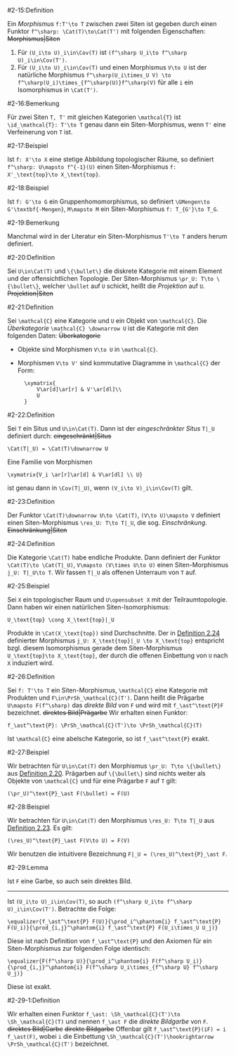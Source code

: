 #2-15:Definition

Ein *Morphismus* `f:T'\to T` zwischen zwei Siten ist gegeben durch einen Funktor `f^\sharp: \Cat(T)\to\Cat(T')` mit folgenden Eigenschaften: ~~Morphismus|Siten~~

1. Für `(U_i\to U)_i\in\Cov(T)` ist `(f^\sharp U_i\to f^\sharp U)_i\in\Cov(T')`.
2. Für `(U_i\to U)_i\in\Cov(T)` und einen Morphismus `V\to U` ist der natürliche Morphismus `f^\sharp(U_i\times_U V) \to f^\sharp(U_i)\times_{f^\sharp(U)}f^\sharp(V)` für alle `i` ein Isomorphismus in `\Cat(T')`.

#2-16:Bemerkung

Für zwei Siten `T, T'` mit gleichen Kategorien `\mathcal{T}` ist `\id_\mathcal{T}: T'\to T` genau dann ein Siten-Morphismus, wenn `T'` eine Verfeinerung von `T` ist.

#2-17:Beispiel

Ist `f: X'\to X` eine stetige Abbildung topologischer Räume, so definiert `f^\sharp: U\mapsto f^{-1}(U)` einen Siten-Morphismus `f: X'_\text{top}\to X_\text{top}`.

#2-18:Beispiel

Ist `f: G'\to G` ein Gruppenhomomorphismus, so definiert `\GMengen\to G'\textbf{-Mengen}`, `M\mapsto M` ein Siten-Morphismus `f: T_{G'}\to T_G`.

#2-19:Bemerkung

Manchmal wird in der Literatur ein Siten-Morphismus `T'\to T` anders herum definiert.

#2-20:Definition

Sei `U\in\Cat(T)` und `\{\bullet\}` die diskrete Kategorie mit einem Element und der offensichtlichen Topologie. Der Siten-Morphismus `\pr_U: T\to \{\bullet\}`, welcher `\bullet` auf `U` schickt, heißt die *Projektion* auf `U`. ~~Projektion|Siten~~

#2-21:Definition

Sei `\mathcal{C}` eine Kategorie und `U` ein Objekt von `\mathcal{C}`. Die *Überkategorie* `\mathcal{C} \downarrow U` ist die Kategorie mit den folgenden Daten: ~~Überkategorie~~

* Objekte sind Morphismen `V\to U` in `\mathcal{C}`.
* Morphismen `V\to V'` sind kommutative Diagramme in `\mathcal{C}` der Form:

        \xymatrix{
            V\ar[d]\ar[r] & V'\ar[dl]\\
            U
        }

#2-22:Definition

Sei `T` ein Situs und `U\in\Cat(T)`. Dann ist der *eingeschränkter Situs* `T|_U` definiert durch: ~~eingeschränkt|Situs~~

    \Cat(T|_U) = \Cat(T)\downarrow U

Eine Familie von Morphismen

    \xymatrix{V_i \ar[r]\ar[d] & V\ar[dl] \\ U}

ist genau dann in `\Cov(T|_U)`, wenn `(V_i\to V)_i\in\Cov(T)` gilt.

#2-23:Definition

Der Funktor `\Cat(T)\downarrow U\to \Cat(T)`, `(V\to U)\mapsto V` definiert einen Siten-Morphismus `\res_U: T\to T|_U`, die sog. *Einschränkung*. ~~Einschränkung|Siten~~

#2-24:Definition

Die Kategorie `\Cat(T)` habe endliche Produkte. Dann definiert der Funktor `\Cat(T)\to \Cat(T|_U)`, `V\mapsto (V\times U\to U)` einen Siten-Morphismus `j_U: T|_U\to T`. Wir fassen `T|_U` als offenen Unterraum von `T` auf.

#2-25:Beispiel

Sei `X` ein topologischer Raum und `U\opensubset X` mit der Teilraumtopologie. Dann haben wir einen natürlichen Siten-Isomorphismus:

    U_\text{top} \cong X_\text{top}|_U

Produkte in `\Cat(X_\text{top})` sind Durchschnitte. Der in [Definition 2.24](#2-24) definierter Morphismus `j_U: X_\text{top}|_U \to X_\text{top}` entspricht bzgl. diesem Isomorphismus gerade dem Siten-Morphismus `U_\text{top}\to X_\text{top}`, der durch die offenen Einbettung von `U` nach `X` induziert wird.

#2-26:Definition

Sei `f: T'\to T` ein Siten-Morphismus, `\mathcal{C}` eine Kategorie mit Produkten und `F\in\PrSh_\mathcal{C}(T')`. Dann heißt die Prägarbe `U\mapsto F(f^\sharp)` das *direkte Bild* von `F` und wird mit `f_\ast^\text{P}F` bezeichnet. ~~direktes Bild|Prägarbe~~ Wir erhalten einen Funktor:

    f_\ast^\text{P}: \PrSh_\mathcal{C}(T')\to \PrSh_\mathcal{C}(T)

Ist `\mathcal{C}` eine abelsche Kategorie, so ist `f_\ast^\text{P}` exakt.

#2-27:Beispiel

Wir betrachten für `U\in\Cat(T)` den Morphismus `\pr_U: T\to \{\bullet\}` aus [Definition 2.20](#2-20). Prägarben auf `\{\bullet\}` sind nichts weiter als Objekte von `\mathcal{C}` und für eine Prägarbe `F` auf `T` gilt:

    (\pr_U)^\text{P}_\ast F(\bullet) = F(U)

#2-28:Beispiel

Wir betrachten für `U\in\Cat(T)` den Morphismus `\res_U: T\to T|_U` aus [Definition 2.23](#2-23). Es gilt:

    (\res_U)^\text{P}_\ast F(V\to U) = F(V)

Wir benutzen die intuitivere Bezeichnung `F|_U = (\res_U)^\text{P}_\ast F`.

#2-29:Lemma

Ist `F` eine Garbe, so auch sein direktes Bild.

---

Ist `(U_i\to U)_i\in\Cov(T)`, so auch `(f^\sharp U_i\to f^\sharp U)_i\in\Cov(T')`. Betrachte die Folge:

    \equalizer{f_\ast^\text{P} F(U)}{\prod_i^\phantom{i} f_\ast^\text{P} F(U_i)}{\prod_{i,j}^\phantom{i} f_\ast^\text{P} F(U_i\times_U U_j)}

Diese ist nach Definition von `f_\ast^\text{P}` und den Axiomen für ein Siten-Morphismus zur folgenden Folge identisch:

    \equalizer{F(f^\sharp U)}{\prod_i^\phantom{i} F(f^\sharp U_i)}{\prod_{i,j}^\phantom{i} F(f^\sharp U_i\times_{f^\sharp U} f^\sharp U_j)}

Diese ist exakt.

#2-29-1:Definition

Wir erhalten einen Funktor `f_\ast: \Sh_\mathcal{C}(T')\to \Sh_\mathcal{C}(T)` und nennen `f_\ast F` die *direkte Bildgarbe* von `F`. ~~direktes Bild|Garbe~~ ~~direkte Bildgarbe~~ Offenbar gilt `f_\ast^\text{P}(iF) = i f_\ast(F)`, wobei `i` die Einbettung `\Sh_\mathcal{C}(T')\hookrightarrow \PrSh_\mathcal{C}(T')` bezeichnet.
